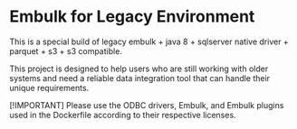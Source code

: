 # Embulk for Legacy Environment

This is a special build of legacy embulk + java 8 + sqlserver native driver + parquet + s3 + s3 compatible.

This project is designed to help users who are still working with older systems and need a reliable data integration tool that can handle their unique requirements.


 [!IMPORTANT]
 Please use the ODBC drivers, Embulk, and Embulk plugins used in the Dockerfile according to their respective licenses.
 
